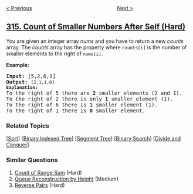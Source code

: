 <!--|This file generated by command(leetcode description); DO NOT EDIT.    |-->
<!--+----------------------------------------------------------------------+-->
<!--|@author    openset <openset.wang@gmail.com>                           |-->
<!--|@link      https://github.com/openset                                 |-->
<!--|@home      https://github.com/tonymontaro/leetcode-hints                        |-->
<!--+----------------------------------------------------------------------+-->

[< Previous](https://github.com/tonymontaro/leetcode-hints/tree/master/problems/binary-tree-vertical-order-traversal "Binary Tree Vertical Order Traversal")
　　　　　　　　　　　　　　　　
[Next >](https://github.com/tonymontaro/leetcode-hints/tree/master/problems/remove-duplicate-letters "Remove Duplicate Letters")

## [315. Count of Smaller Numbers After Self (Hard)](https://leetcode.com/problems/count-of-smaller-numbers-after-self "计算右侧小于当前元素的个数")

<p>You are given an integer array <i>nums</i> and you have to return a new <i>counts</i> array. The <i>counts</i> array has the property where <code>counts[i]</code> is the number of smaller elements to the right of <code>nums[i]</code>.</p>

<p><b>Example:</b></p>

<pre>
<strong>Input:</strong> [5,2,6,1]
<strong>Output:</strong> <code>[2,1,1,0] 
<strong>Explanation:</strong></code>
To the right of 5 there are <b>2</b> smaller elements (2 and 1).
To the right of 2 there is only <b>1</b> smaller element (1).
To the right of 6 there is <b>1</b> smaller element (1).
To the right of 1 there is <b>0</b> smaller element.
</pre>

### Related Topics
  [[Sort](https://github.com/tonymontaro/leetcode-hints/tree/master/tag/sort/README.md)]
  [[Binary Indexed Tree](https://github.com/tonymontaro/leetcode-hints/tree/master/tag/binary-indexed-tree/README.md)]
  [[Segment Tree](https://github.com/tonymontaro/leetcode-hints/tree/master/tag/segment-tree/README.md)]
  [[Binary Search](https://github.com/tonymontaro/leetcode-hints/tree/master/tag/binary-search/README.md)]
  [[Divide and Conquer](https://github.com/tonymontaro/leetcode-hints/tree/master/tag/divide-and-conquer/README.md)]

### Similar Questions
  1. [Count of Range Sum](https://github.com/tonymontaro/leetcode-hints/tree/master/problems/count-of-range-sum) (Hard)
  1. [Queue Reconstruction by Height](https://github.com/tonymontaro/leetcode-hints/tree/master/problems/queue-reconstruction-by-height) (Medium)
  1. [Reverse Pairs](https://github.com/tonymontaro/leetcode-hints/tree/master/problems/reverse-pairs) (Hard)
